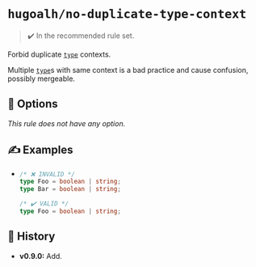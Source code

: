 # `hugoalh/no-duplicate-type-context`

> ✔️ In the recommended rule set.

Forbid duplicate [`type`][typescript-typealias] contexts.

Multiple [`type`][typescript-typealias]s with same context is a bad practice and cause confusion, possibly mergeable.

## 🔧 Options

*This rule does not have any option.*

## ✍️ Examples

- ```ts
  /* ❌ INVALID */
  type Foo = boolean | string;
  type Bar = boolean | string;

  /* ✔️ VALID */
  type Foo = boolean | string;
  ```

## 📜 History

- **v0.9.0:** Add.

[typescript-typealias]: https://www.typescriptlang.org/docs/handbook/2/everyday-types.html#type-aliases
